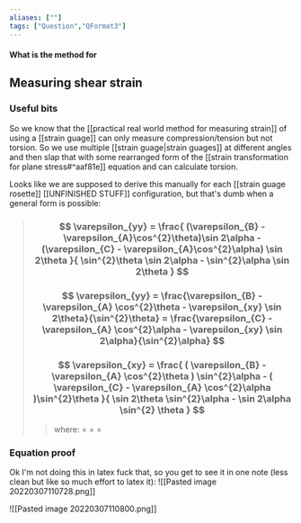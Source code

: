 ```yaml
---
aliases: [""]
tags: ["Question","QFormat3"]
---
```


#### What is the method for
## Measuring shear strain
### Useful bits
So we know that the [[practical real world method for measuring strain]] of using a [[strain guage]] can only measure compression/tension but not torsion. So we use multiple [[strain guage|strain guages]] at different angles and then slap that with some rearranged form of the [[strain transformation for plane stress#^aaf81e]] equation and can calculate torsion.

Looks like we are supposed to derive this manually for each [[strain guage rosette]] [[UNFINISHED STUFF]] configuration, but that's dumb when a general form is possible:

> ### $$ \varepsilon_{yy} = \frac{ (\varepsilon_{B} - \varepsilon_{A}\cos^{2}\theta)\sin 2\alpha - (\varepsilon_{C} - \varepsilon_{A}\cos^{2}\alpha) \sin 2\theta }{ \sin^{2}\theta \sin 2\alpha - \sin^{2}\alpha \sin 2\theta } $$ 
> ### $$ \varepsilon_{yy} = \frac{\varepsilon_{B} - \varepsilon_{A} \cos^{2}\theta - \varepsilon_{xy} \sin 2\theta}{\sin^{2}\theta}  = \frac{\varepsilon_{C} - \varepsilon_{A} \cos^{2}\alpha - \varepsilon_{xy} \sin 2\alpha}{\sin^{2}\alpha} $$
> ### $$ \varepsilon_{xy} = \frac{ ( \varepsilon_{B} - \varepsilon_{A} \cos^{2}\theta ) \sin^{2}\alpha - ( \varepsilon_{C} - \varepsilon_{A} \cos^{2}\alpha )\sin^{2}\theta }{ \sin 2\theta \sin^{2}\alpha - \sin 2\alpha \sin^{2} \theta } $$
>> where:
>> $=$ 
>> $=$
>> $=$

### Equation proof
Ok I'm not doing this in latex fuck that, so you get to see it in one note (less clean but like so much effort to latex it):
![[Pasted image 20220307110728.png]]

![[Pasted image 20220307110800.png]]